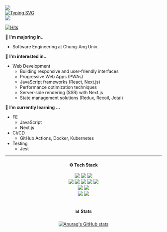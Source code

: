 <div style="margin: 0; padding: 0;">
  <img src="https://capsule-render.vercel.app/api?type=waving&color=2679DCFF&height=100&weight=100%&section=header" />
</div>
<div style="margin: 0; padding: 0;">
<a href="https://git.io/typing-svg"><img src="https://readme-typing-svg.demolab.com?font=Ubuntu&weight=500&size=50&duration=1000&pause=4000&color=004C97&center=true&vCenter=true&width=435&lines=Yujin's+Github" alt="Typing SVG" /></a>
</div>
<div style="margin: 0; padding: 0;">
  <img src="https://capsule-render.vercel.app/api?type=waving&color=2679DCFF&height=100&section=footer" />
</div>


[![Hits](https://hits.seeyoufarm.com/api/count/incr/badge.svg?url=https%3A%2F%2Fgithub.com%2Fcausyj&count_bg=%237FAFEF&title_bg=%23555555&icon=waze.svg&icon_color=%23E7E7E7&title=visitor&edge_flat=false)](https://hits.seeyoufarm.com)  

🏫 **I'm majoring in..**
+  Software Engineering at Chung-Ang Univ.

🧐 **I'm interested in..**
+ Web Development
  - Building responsive and user-friendly interfaces
  - Progressive Web Apps (PWAs)
  - JavaScript frameworks (React, Next.js)
  - Performance optimization techniques
  - Server-side rendering (SSR) with Next.js
  - State management solutions (Redux, Recoil, Jotai)

🌱 **I’m currently learning ...**
+ FE
  - JavaScript
  - Next.js
+ CI/CD
  - GitHub Actions, Docker, Kubernetes
+ Testing
  - Jest

---

<div align="center">
  
#### ⚙️ Tech Stack
<div>
    <img src="https://img.shields.io/badge/HTML5-E34F26?style=flat-square&logo=HTML5&logoColor=white"/> 
    <img src="https://img.shields.io/badge/CSS3-1572B6?style=flat-square&logo=CSS3&logoColor=white"/> 
    <img src="https://img.shields.io/badge/Tailwind CSS-06B6D4?style=flat-square&logo=Tailwind CSS&logoColor=white"/> 

</br>

<img src="https://img.shields.io/badge/JavaScript-F7DF1E?style=flat-square&logo=JavaScript&logoColor=white"/> 
<img src="https://img.shields.io/badge/TypeScript-3178C6?style=flat-square&logo=TypeScript&logoColor=white"/> 
<img src="https://img.shields.io/badge/React-61DAFB?style=flat-square&logo=React&logoColor=white"/> 
<img src="https://img.shields.io/badge/Next.js-000000?style=flat-square&logo=Next.js&logoColor=white"/> 
<img src="https://img.shields.io/badge/Jest-C21325?style=flat-square&logo=Jest&logoColor=white"/> 
     
</br>

<img src="https://img.shields.io/badge/Flutter-02569B?style=flat-square&logo=Flutter&logoColor=white"/> 
<img src="https://img.shields.io/badge/Firebase-DD2C00?style=flat-square&logo=Firebase&logoColor=white"/> 
     
</br>

<img src="https://img.shields.io/badge/Docker-2496ED?style=flat-square&logo=Docker&logoColor=white"/> 
<img src="https://img.shields.io/badge/Kubernetes-326CE5?style=flat-square&logo=Kubernetes&logoColor=white"/> 

</br>
</div>
</br>

 #### 📊 Stats

[![Anurag's GitHub stats](https://github-readme-stats-git-masterrstaa-rickstaa.vercel.app/api?username=causyj&&show_icons=true)](https://github.com/anuraghazra/github-readme-stats)


</div>
